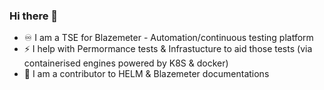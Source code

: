 ### Hi there 👋

<!--
**ImMnan/immnan** is a ✨ _special_ ✨ repository because its `README.md` (this file) appears on your GitHub profile.

Here are some ideas to get you started:
⚡ 
- 🔭 I’m currently working on ...
- 🌱 I’m currently learning ...
- 👯 I’m looking to collaborate on ...
- 🤔 I’m looking for help with ...
- 💬 Ask me about ...
- 📫 How to reach me: ...
- 😄 Pronouns: ...
-  Fun fact: ...
-->
- ♾️ I am a TSE for Blazemeter - Automation/continuous testing platform
- ⚡ I help with Permormance tests & Infrastucture to aid those tests (via containerised engines powered by K8S & docker)
- 🌱 I am a contributor to HELM & Blazemeter documentations
